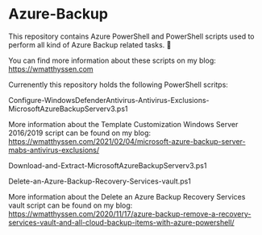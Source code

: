 # Azure-Backup

This repository contains Azure PowerShell and PowerShell scripts used to perform all kind of Azure Backup related tasks. 🚀

You can find more information about these scripts on my blog: https://wmatthyssen.com

Currenently this repository holds the following PowerShell scritps:

Configure-WindowsDefenderAntivirus-Antivirus-Exclusions-MicrosoftAzureBackupServerv3.ps1

More information about the Template Customization Windows Server 2016/2019 script can be found on my blog: https://wmatthyssen.com/2021/02/04/microsoft-azure-backup-server-mabs-antivirus-exclusions/

Download-and-Extract-MicrosoftAzureBackupServerv3.ps1

Delete-an-Azure-Backup-Recovery-Services-vault.ps1

More information about the Delete an Azure Backup Recovery Services vault script can be found on my blog: https://wmatthyssen.com/2020/11/17/azure-backup-remove-a-recovery-services-vault-and-all-cloud-backup-items-with-azure-powershell/
